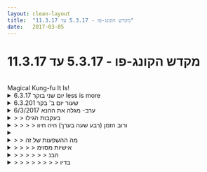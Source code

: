 ```yaml
---
layout: clean-layout
title:  "מקדש הקונג-פו - 5.3.17 עד 11.3.17"
date:   2017-03-05
---
```

# מקדש הקונג-פו - 5.3.17 עד 11.3.17 
<div align=left dir=ltr><br> Magical Kung-fu It Is!<br> </div>

<details>
                    <summary>יום שני בוקר 6.3.17 less is more</summary>
                    זמן מקדים 11 דקות, איכות טובה מאד. &nbsp;&nbsp;&nbsp;&nbsp;נוכחים: אינגריד, יואב, רמי<br> הליכה תוך שילוב של תחושת הגוף וקשב לסביבה. תרגלתי בעיקר את השילוב בין שניהם. כל אחד מהם לחוד היה פשוט, השילוב היה נראה לי מאתגר. החלטתי לגשת לענין בגישה חסרת מאמץ וקיבלתי התקדמות טובה.פוינטר מעניין. <br> תרגול גמישות, גלגולים - הרגשתי שנוצר בסיוע הפרטנרים שלי לשיעור מעגל עוצמה שקטה. כשכל אחד עובד בצורה אישית אבל באופן מסוים מעצים את המשתתפים האחרים. <br> מתוך השקט בשמש האביבית מצאתי את עצמי מגיע לכפות הרגליים בכפיפה, הישג מצוין בשבילי שהגיע ללא מאמץ אלא מתוך קשב לגוף וסוג של משחק לא מלחיץ, מאמץ חסר מאמץ. <br> תרגול של גלגולים כשכל פעם אני מעניק לעצמי מיקוד אחר, מלך, מגע נעים עם הקרקע, הדגמה, טבעי<br> תרגול של בעיטות לחיזוק הרגליים ושדרוג הגמישות - המשך שדרוג של בעיטת ה״מגל״ (שם זמני) קשב לשרירים החדשים שרוצים להשתתף בבעיטה, קשב לשרירים מיותרים ושחרור שלהם מההשתתפות.<br> שימוש בפורמת חמש החיות כפלטפורמה מעצימה לקשב פנימי, מיקוד בנשימה, הגדלת הצלילות, תחושת הגוף בצורה נעימה. בכל פעם מיקוד אחר. היה מעניין לקבל או להתבונן באיכויות שהפורמה סייעה לי להעצים. <br> סיום אימון 08:15 (משוער)<br>
                  </details><details>
                    <summary>שעור יום ב' בקר 6.3.201</summary>
                    קיבלתי מבן הנחיות כיצד להנחות את השעור שלי, של יואב ושל רמי:<br>  <br> בשיעורך מחר בבוקר,<br>  <br> אנא טלי את יואב, את רמי ואת עצמך מנקודת המפגש<br>  <br> ואפשרי לעצמך ולהם<br>  <br> את השיעור שאת רוצה לעבור, מרגע לרגע,<br>  <br> כאשר תכללי בתוכו בבקשה גם (כך או אחרת):<br>  <br> • חיזוק גופך, בדגש על פלג הגוף התחתון (אל תתני לכם הנחיה כזאת)<br>  <br> • חיזוק נפשך, החל מהשלווה<br>  <br> • הרגעת עצמך, עמוקות<br>  <br> • הרגשת עצמך, עמוקות<br>  <br> • שיפור יכולות הקימה-הישכבות-קימה שלך<br>  <br> • שיפור יכולת ההתגלגלות שלך<br>  <br> • העמקת ההרפיה, הן במצבים סטטיים והן ביומיום ובתנועותיו<br>  <br> • שדרוג הבריאות<br>  <br> • שיפור השמיעה, הראיה והחושים בכלל<br>  <br> • שדרוג הצלילות והעמקתה<br>  <br> היערכי פנימית כך שלא תצטרכי להסתכל ברשימה זו במהלך השיעור.<br> <br> הגעתי רק בשעה 6:46 כשבכוונתי היה להגיע בשעה 6:40 לכל המאוחר. יואב כבר היה שם, רמי הגיע אחרי. ניצלתי את הדקות האחרונות כדי לקרוא פעם אחרונה את ההנחיות.<br> <br> השיעור התחיל בהנחיה ללכת עם התיק למקופ השיעור תוך תשומת לב אל פנים הגוף ואל מה שקורה בחוץ, מסביבנו, בעת ובעונה אחת, בשאיפהה ליצור הרמוניה בין שני הרבדים. נהניתי מעצם הליכה.<br> התמקמו על הדשא במקום חשוף לשמש הבקר הנעימה.<br> עבדנו על: שדרוג החיבור שלנו לקרקע, בעימידה או בהליכה, על רגל אחת או שתיים. הושם דגש על הגב התחתון. <br> בהמשך עבדנו על שדרוג הגמישות, גם עם דגש על הגב התחתון ויצירת שלווה עמוקה.<br> עבדנו על מעברים משכיבה לעמידה, על גלגולים (זה היה התרגיל שבו הרגשתי הכי חלשה, אך עדיין הצלחתי ליצור לי חוויה נעימה).<br> שילוונו גם תשומת לב לצלילים, אור וחושים.<br> באיזה שהוא שלב, כהשמש כבר החלה להיות די חזקה, עברנו למקום מוצל ומישורי בדשא.<br> עבדנו על בעיטות שונות, במטרה ליצור שלווה.<br> לקראת סוף השיעור התיישבנו במעגל, כל אחד התבונן פנימה וניסה לשחזר מה קיבלנו היום מהשיעור הזה.<br> לאחר מכן הוזמנו לתת שיתוף על מה אנחנו לוקחים איתנו מהשיעור הזה להמשך היום.<br> הייתה לי תחושה של חוויה מאוד שקטה ושלווה, עם אור ורוגע והנאה.<br> יצאתי מהשיעור עם מעט יותר ביטחון והרבה שלווה והנאה.<br>
                  </details><details>
                    <summary>6/3/2017 ערב- מגלה את ההנא</summary>
                    1. חיבור לגוף - לגשת בעדינות - הקשבה לגוף<br> <br> 2. בעיטות כמו במשחק נחמד<br> <br> 3. תנועות (נראה לי שבשיעור הן נקראו &quot;יסודות&quot;), חקירה עדינה, גילוי ההנאה שבכך<br> <br> 4. מוכנות פעילה, הקשבה פעילה, מנוחה פעילה. שלושתם יחדיו ולחוד<br> <br> 5. איך השעה אחרי השיעור תהפוך לכייפית ומפרה? חקירה עדינה של זה<br> <br> <br> <br> <br> <br>
                  </details><details>
                    <summary>> > בעקבות הגילו</summary>
                    אפילו לקחתי זמן היום על דשא לתרגול, משהו ממש חדש ומיוחד בשבילי
                  </details><details>
                    <summary>> > > > ורוב הזמן (רבע שעה בערך) היה חיוו</summary>
                    טובה ממש
                  </details><details>
                    <summary></summary>
                    איך אני מזהה ש&quot;אישיות&quot; מסוימת לוקחת פיקוד על פעולת ההקשבה לגוף?
                  </details><details>
                    <summary>> > מה ההשפעות של זה</summary>
                    האם בעקבות כך אתה מקשיב לגוף באופן נקי יותר, שלם יותר, עמוק יותר?<br> או להיפך?<br> איך בדיוק?<br> ומה כוונתך ב&quot;אישיות מסויימת&quot;?<br><br><table width='70%' cellpadding='0' cellspacing='0' bgcolor='#C6C7C6'><tr><td height='1'></td></tr></table><br><b>מדברים על מדיטציה:</b> <a href="http://forums.tapuz.co.il/meditation" target="_blank">http://forums.tapuz.co.il/meditation</a><br/><br/>לומדים את אמנות המדיטציה: <a href="http://www.ThePracticalMeditation.com" target="_blank" rel=nofollow>www.ThePracticalMeditation.com</a><br/>לומדים את אמנות היכולת: <a href="http://www.MagicalChanging.com" target="_blank" rel=nofollow>www.MagicalChanging.com</a>
                  </details><details>
                    <summary>> > > > אישיות מסוימ</summary>
                    זה נגיד שבזמן הפעולה עולה חיוך שמבטא איזו מחשבה שעכשיו אמור להיות לי טוב יותר, והחיוך אולי בהתחלה הוא אמיתי, ואז הוא יכול להיעשות מזויף, כאיזה משהו שכבר היה שם ואני שומר עליו כי נדמה לי שככה אני אמור להרגיש. <br> <br> ההקשבה לגוף זה דבר דינמי וחי, ברגע שאני מזהה איזה קיפאון (כמו החיוך) אולי זה מרמז על חלק מסוים בתוכי שלקח פיקוד על הפעולה, אך הוא לא יכול לבצע אותה באמת ולכן היא כבר לא קורת.<br> <br>
                  </details><details>
                    <summary>> > > > > > הבנ</summary>
                    אז מטרת שאלתך המקורית (&quot;איך אני מזהה ש&#39;אישיות&#39; מסוימת לוקחת פיקוד על פעולת ההקשבה לגוף?&quot;) היא לטפח את ההקשבה לגוף (בעת שזאת בחירתך), אם כן?<br><br><table width='70%' cellpadding='0' cellspacing='0' bgcolor='#C6C7C6'><tr><td height='1'></td></tr></table><br><b>מדברים על מדיטציה:</b> <a href="http://forums.tapuz.co.il/meditation" target="_blank">http://forums.tapuz.co.il/meditation</a><br/><br/>לומדים את אמנות המדיטציה: <a href="http://www.ThePracticalMeditation.com" target="_blank" rel=nofollow>www.ThePracticalMeditation.com</a><br/>לומדים את אמנות היכולת: <a href="http://www.MagicalChanging.com" target="_blank" rel=nofollow>www.MagicalChanging.com</a>
                  </details><details>
                    <summary>> > > > > > > > בדיו</summary>
                    
                  </details><details>
                    <summary>> > > > > > > > > > שאל</summary>
                    אז האם אולי אין לך צורך, בכדי להגשים את מה שרצית, לזהות שמשהו &quot;לקח פיקוד&quot; על פעולת ההקשבה לגוף<br> או עשה כך או אחרת<br> אלא פשוט להקשיב לגוף?<br> ולשים לב כאשר <b>אינך</b> מקשיב לגוף?<br> כדי שתוכל לחזור ולהקשיב לו?<br><br><table width='70%' cellpadding='0' cellspacing='0' bgcolor='#C6C7C6'><tr><td height='1'></td></tr></table><br><b>מדברים על מדיטציה:</b> <a href="http://forums.tapuz.co.il/meditation" target="_blank">http://forums.tapuz.co.il/meditation</a><br/><br/>לומדים את אמנות המדיטציה: <a href="http://www.ThePracticalMeditation.com" target="_blank" rel=nofollow>www.ThePracticalMeditation.com</a><br/>לומדים את אמנות היכולת: <a href="http://www.MagicalChanging.com" target="_blank" rel=nofollow>www.MagicalChanging.com</a>
                  </details><details>
                    <summary>> > > > > > > > > > > > נדמה ל</summary>
                    שאכן ככה ייטב לפעולת ההקשבה לגוף
                  </details><details>
                    <summary>> > > > > > > > > > > > > > מוזמן להמשיך לבדוק את זה</summary>
                    ואולי תרצה לשרשר לשאלה שלך כאן, בהמשך, את התוצאות של הבדיקה וההתפתחות האלה.<br><br><table width='70%' cellpadding='0' cellspacing='0' bgcolor='#C6C7C6'><tr><td height='1'></td></tr></table><br><b>מדברים על מדיטציה:</b> <a href="http://forums.tapuz.co.il/meditation" target="_blank">http://forums.tapuz.co.il/meditation</a><br/><br/>לומדים את אמנות המדיטציה: <a href="http://www.ThePracticalMeditation.com" target="_blank" rel=nofollow>www.ThePracticalMeditation.com</a><br/>לומדים את אמנות היכולת: <a href="http://www.MagicalChanging.com" target="_blank" rel=nofollow>www.MagicalChanging.com</a>
                  </details><details>
                    <summary>שני ערב 6.3.1</summary>
                    עקבות מהשיעור:<br> <br> הקשבה לגוף<br> גוף עירני, רפוי ומוכן לפעולה<br> שימוש מיטיב עם מילים שעוברות בהנחיות<br> <br>
                  </details><details>
                    <summary>יום רביעי 8.3.17 בוק</summary>
                    זמן מקדים 11 דקות איכות טובה &nbsp;&nbsp;&nbsp;&nbsp;משתתפים: אינגריד, דרור, יואב, רמי, תרצה&nbsp;&nbsp;&nbsp;&nbsp;מיקום: פינת לאונרדו וקפלן<br> חידוד הקשב - שומע ומעביר - קיצור הזמן והורדת מסננים ושהיות בין קבלה של הנחיה מבפנים לבין ההעברה שלה דרכי, מצאתי כי זה העניק לשיעור שלי איכויות של נינוחות, והתקדמות.<br> תרגול איכויות תנועה: הרפיה וכיווץ, צפיפות מול אווריריות, <br> תרגול עם המאסטר - טיפים לתרגול דרך הלב - חמש החיות ביחד עם לב ורגש. סמנים: ציוץ ציפורים קשב.<br> תנועה וזרימה של הצ׳י: איתי, לידי, דרכי. תרגול גמישות: גישה נכונה למאמץ ולאי נוחות. <br> המשך ההתקדמות נינוחה בשדרוג מהנה של הגמישות שלי, זיהוי הצלחות, שימוש בהם לסיוע בהתקדמות.<br> כאב בכתף (שכמות) עבודה עם צורה, צבע, מיקום.&nbsp;&nbsp;<br> המשתתפים האחרים כתומכים וכרגָשים לבהירות ההנחיות. <br> עדינות מלכותית בסיוע וזיהוי מה טוב לי ומה טוב למשתתפים האחרים. <br> סיום אימון 08:21
                  </details><details>
                    <summary>ראשון 20:00 ב-5.3.1</summary>
                    השיעור שלי התחיל בסביבות 19:40 ללא מודעותי לכך, בעודי מחרבן בשירותים של הרכבת.<br> המשיך בהליכה לנקודת המפגש, עדיין בחוסר מודעות לכך שאני כבר בשיעור הרשמי.<br> המתנה למה שחשבתי להתחלת השיעור.<br> התבקשתי ע&quot;י בן להסתנכרן על כך שהשיעור שלי כבר התחיל לפני כ-20 דקות.<br> התבוננות על עצמי וקבלה של כל מה שיש.<br> מתיחות.<br> המשך התבוננות.<br> הוספת דגש של הנאה ממה שנקלט מהחושים. ללא משקפיים.<br> עם יניב, לפי תור מכריזים &quot;קונג פו זה להשתפר בזה&quot; ומדגימים תנועה כלשהי. ואז מנסים להשתפר בה עד שהשני מכריז.<br> לפי תור מכריזים &quot;קונג פו זה...&quot; ומסיימים את המשפט איך שרוצים. ואז מספרים לפי תור על הצלחות בהקשר הזה.<br> לעמוד מול הפרטנר, להסתכל עליו, לתת לי ולו להיות. להיות גאה בעצמי, להזכר בדברים שאני גאה בהם.<br> לבחור איכות מסויימת שאפיינה את עבודתי, ולהשתמש בה בהמשך השיעור עד סופו (או משהו דומה). בחרתי אומץ ונחישות להשתנות.<br> הזזות<br> עבודה פנימית לבחירתי.<br>
                  </details><details>
                    <summary>שיעור קונג-פו -רביעי 20:0</summary>
                    <br> הענקתי לעצמי שיעור קצרצר ונהדר בביתי על פי הנחיות שקיבלתי במייל.<br> <br> השיעור כלל 7 עבודות בהן נגעתי בחישת האנרגיה בגוף, תשומת לב לגוף וחיפוש אחר נוחות, עבודת דמיון נעימה, התבוננות בנשימה ועוד.<br> בעזרת גישה נכונה שהלכה והשתפרה, השיעור היה לי מאד נעים וטוב.<br> חוויתי שיפור כללי הן ברמה הגופנית והן ברמה המנטלית.<br> <br> תודה!<br>
                  </details><details>
                    <summary>יום רביעי ה 8 בפברוא</summary>
                    יואב העביר את השיעור, או שהשיעור עבר דרכו כדבריו.<br> נכחו אינגריד תרצה דרור יואב ורמי.<br> אתעכב על תרגיל שהיה עוצמתי נפלא ומכונן עבורי.<br> לדמיין לוחם קונג פו מהרמה הגבוהה ביותר.<br> ולאחר שדמיינו את האדם הזה, לאפשר לו כעשר דקות<br> לאמן אותי.<br> זה אפשר לי להתחבר למקום מדהים יודע ויצירתי ומקבל<br> בתוכי ולתת לו לתת לי הנחיות מדהימות בעצמתן<br> כמו בפשטותן.<br> האחת הייתה לבצע את פורמת 5 החיות בעיניים עצומות,<br> ותוך כדי שעשיתי זאת 3 פעמים יכולתי להרגיש<br> את השדרוג שלי ושל הביצוע גם יחד,<br> השניה הייתה לתפוס את העבודה של עמידה על רגל<br> אחת ותרגול שווי משקל בצורה שלמרות שנשמעת<br> שולית היתה עבורי מהפיכה מוחלטת, והיא שכדי להתקדם<br> בעבודה הזאת אין צורך להרים את הרגל השניה מהרצפה,<br> מה שאוטומטית היה מעלה מחשבות שיפוט מהעבר,<br> אלא לתת לרגל אחת תפקיד של העומדת והמשקל כולו<br> או רובו עליה והשניה עוברת קשת של אפשרויות שחלקן<br> כשהיא באוויר וחלקן כשהיא על האדמה. באופן כזה הדגש<br> עבר לתחושת שווי משקל קרוב פחות או יותר לגבול <br> ומתחושת היש הזאת התקדמתי במהירות.<br> תרגיל נוסף שאהבתי היה עבודה עם אנרגיה שיואב<br> הנחה כך שנתרגל הנעת אנרגיה בגוף.<br> השיעור כולו היה עצמתי מרגיע ונפלא.
                  </details><details>
                    <summary>יום שלישי 05/03/2017 שעה 9:00 בער</summary>
                    תחילת שיעור. עבודה על בעיטות לחוש את הקצב את הבעיטה. להרגיש את התנועה הקצבית. גמישות: להרגיש את השרירים שעוטפים.<br>  להגביר את יכולת הפעולה של השרירים גם כשהם מתוחים. להזיז אותם כשהם מתוחים, שימוש בaim לכוון. <br> חסימות /בלימות:<br> להרגיש את התנועה של החסימה להרגיש אותה כתנועה כוללת/זורמת /כללית.&nbsp;&nbsp;לתת למנוחה להיות חלק מהפעולות, להרגיש את&nbsp;&nbsp;מחזור התזוזות בגוף כך שלא ניתן להבחין בין הסטה או סתם תנועה.<br> עבודה פנימית: פשוט לעבוד על ריפוי ,פשוט להרגיש כוחות ריפוי בלי להתעסק כרגע בניתוח של בעיה שיצרה מצב , אלא פשוט להתמקד בריפוי.
                  </details><details>
                    <summary>שעור יום ד' 8.3.2017 בק</summary>
                    יואב הנחה את השיעור. עברנו לגן בשרונה.<br> מה שלמדתי בשיעור הזה הוא שבפעם הראשונה ראיתי בזמן אמת כיצד אני מצמצמת את עצמי מכל הבחינות.<br> זה התחבר לי עם תובנה שעלתה מזמןף שאנרגיית ה&quot;צ&#39;י&quot; שלי נמוכה וחלשה מדי. חסרה לי תחושה של כוח ועוצמה פיזית.<br> הכל התחבר לי בשעור וראיתי שכדי להגביר את האנרגיה שלי כל שעלי לעשות זה לשחרר א הריסון ואת הצמצום העצמי.<br> תובנה חשובה. אני ממשיכה לחקור את זה ומנסה לראות איך להוציא את זה לפועל ביומיום.
                  </details><details>
                    <summary>רביעי 22:0</summary>
                    שיר, שמואל, אסא<br> <br> חלק א&#39;<br> תנועה קשובה ומעמיקה פנימה<br> לבד במקדש, נכנס אל העומק<br> <br> חלק ב&#39;<br> אמנות הריפוי והבריאות - מקום חדש<br> תנועה מיטיבה, מחברת, מרפאת, מאגית<br> שימוש בידיים כפנסי מודעות<br> <br> חלק ג&#39;<br> יוצאים למסע ריצת נינג&#39;ות בעיר<br> אמנות הלחימה - קולט את הקטע, מכיל, סוגר עניין<br> אני עתידי זוהר - שולח אלי מידע/חסד/אנרגיה/כוח אלי <br> מהמקום שלו למקום שלי בעכשיו<br> <br>
                  </details><details>
                    <summary>חמישי 18:00 - שיעור לב</summary>
                    רק אני כאן<br> מתחיל שיעור <br> <br> עוד העמקה בתנועה, פנסי המודעות, אוספות חוטי אנרגיה, כניסה עמוק<br> כוהן, נזיר, איך לפתוח עומקים חדשים? <br> אמנות הלחימה -סשנים של 10 דקות של תנועה רציפה של לחימה בדגש על שימור אנרגיה. רך, מתרכך, עוד. <br> חידוד החשיבה בתוצאות<br> לומד עמוק יותר פתוח יותר<br> רואה תהליך<br> <br>
                  </details><details>
                    <summary>שבת 16:0</summary>
                    יואב, אלון, אני<br> <br> מה אני אומר לתלמיד המתחיל שהייתי? <br> (הכי חשוב - תגיע) <br> <br> מה התלמיד ההוא שבעתיד אומר לי?<br> <br> 3 רבדים: הקשב, ההרפיה, העירנות/המוכנות לפעולה<br> <br> וואו, פיתוח טכניקות הוא עכשיו דבר אחר לגמרי<br> דבר שעובד<br> <br> שוב אל הקשב הגופני העמוק
                  </details><a href="javascript:history.back()">בית</a>